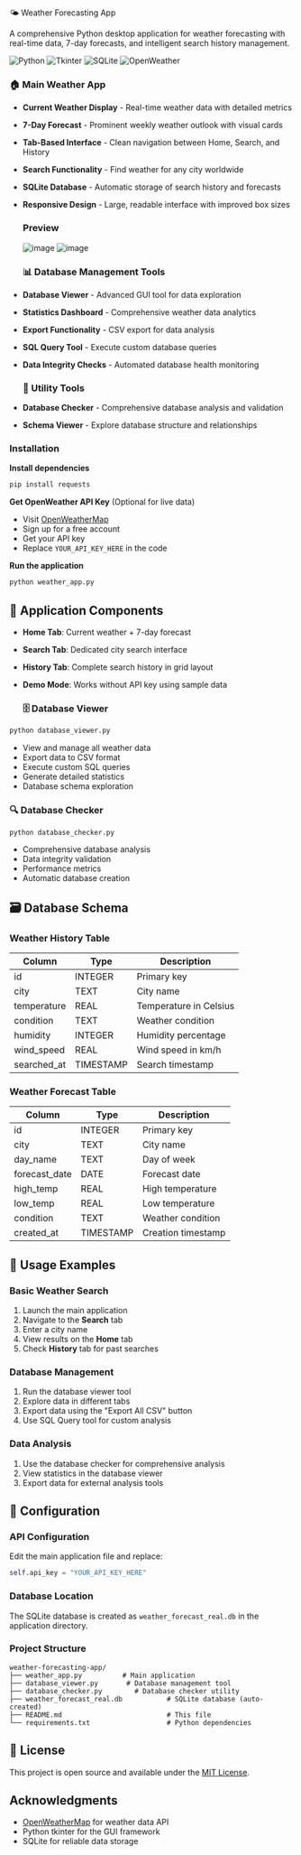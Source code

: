 🌤️ Weather Forecasting App

A comprehensive Python desktop application for weather forecasting with real-time data, 7-day forecasts, and intelligent search history management.

![Python](https://img.shields.io/badge/Python-3.7+-blue.svg)
![Tkinter](https://img.shields.io/badge/GUI-Tkinter-green.svg)
![SQLite](https://img.shields.io/badge/Database-SQLite-orange.svg)
![OpenWeather](https://img.shields.io/badge/API-OpenWeather-yellow.svg)

### 🏠 **Main Weather App**
- **Current Weather Display** - Real-time weather data with detailed metrics
- **7-Day Forecast** - Prominent weekly weather outlook with visual cards
- **Tab-Based Interface** - Clean navigation between Home, Search, and History
- **Search Functionality** - Find weather for any city worldwide
- **SQLite Database** - Automatic storage of search history and forecasts
- **Responsive Design** - Large, readable interface with improved box sizes
  
  ### **Preview**
  ![image](https://github.com/user-attachments/assets/e3c32ff1-c660-44fb-8de3-d813ecfeee07)
![image](https://github.com/user-attachments/assets/cec5307c-f0dd-49b3-9f70-af33db63b035)


  ### 📊 **Database Management Tools**
- **Database Viewer** - Advanced GUI tool for data exploration
- **Statistics Dashboard** - Comprehensive weather data analytics
- **Export Functionality** - CSV export for data analysis
- **SQL Query Tool** - Execute custom database queries
- **Data Integrity Checks** - Automated database health monitoring

  ### 🔧 **Utility Tools**
- **Database Checker** - Comprehensive database analysis and validation
- **Schema Viewer** - Explore database structure and relationships


### Installation

**Install dependencies**
   ```bash
   pip install requests
   ```

**Get OpenWeather API Key** (Optional for live data)
   - Visit [OpenWeatherMap](https://openweathermap.org/api)
   - Sign up for a free account
   - Get your API key
   - Replace `YOUR_API_KEY_HERE` in the code
     
**Run the application**
   ```bash
   python weather_app.py
   ```

## 📱 Application Components
- **Home Tab**: Current weather + 7-day forecast
- **Search Tab**: Dedicated city search interface  
- **History Tab**: Complete search history in grid layout
- **Demo Mode**: Works without API key using sample data

  ### 🗄️ Database Viewer
```bash
python database_viewer.py
```
- View and manage all weather data
- Export data to CSV format
- Execute custom SQL queries
- Generate detailed statistics
- Database schema exploration

### 🔍 Database Checker
```bash
python database_checker.py
```
- Comprehensive database analysis
- Data integrity validation
- Performance metrics
- Automatic database creation

## 🗃️ Database Schema

### Weather History Table
| Column | Type | Description |
|--------|------|-------------|
| id | INTEGER | Primary key |
| city | TEXT | City name |
| temperature | REAL | Temperature in Celsius |
| condition | TEXT | Weather condition |
| humidity | INTEGER | Humidity percentage |
| wind_speed | REAL | Wind speed in km/h |
| searched_at | TIMESTAMP | Search timestamp |

### Weather Forecast Table
| Column | Type | Description |
|--------|------|-------------|
| id | INTEGER | Primary key |
| city | TEXT | City name |
| day_name | TEXT | Day of week |
| forecast_date | DATE | Forecast date |
| high_temp | REAL | High temperature |
| low_temp | REAL | Low temperature |
| condition | TEXT | Weather condition |
| created_at | TIMESTAMP | Creation timestamp |

## 🎯 Usage Examples

### Basic Weather Search
1. Launch the main application
2. Navigate to the **Search** tab
3. Enter a city name
4. View results on the **Home** tab
5. Check **History** tab for past searches

### Database Management
1. Run the database viewer tool
2. Explore data in different tabs
3. Export data using the "Export All CSV" button
4. Use SQL Query tool for custom analysis

### Data Analysis
1. Use the database checker for comprehensive analysis
2. View statistics in the database viewer
3. Export data for external analysis tools

## 🔧 Configuration

### API Configuration
Edit the main application file and replace:
```python
self.api_key = "YOUR_API_KEY_HERE"
```
### Database Location
The SQLite database is created as `weather_forecast_real.db` in the application directory.

### Project Structure
```
weather-forecasting-app/
├── weather_app.py          # Main application
├── database_viewer.py       # Database management tool
├── database_checker.py        # Database checker utility
├── weather_forecast_real.db           # SQLite database (auto-created)
├── README.md                          # This file
└── requirements.txt                   # Python dependencies
```
## 📄 License

This project is open source and available under the [MIT License](LICENSE).

##  Acknowledgments

- [OpenWeatherMap](https://openweathermap.org/) for weather data API
- Python tkinter for the GUI framework
- SQLite for reliable data storage


  
